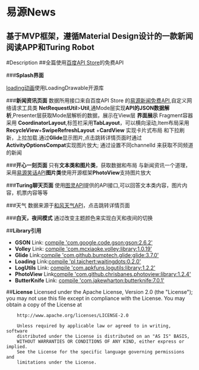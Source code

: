 **易源News**
================================================================
基于MVP框架，遵循Material Design设计的一款新闻阅读APP和Turing Robot
--------------------------------------------------------------------
#Description
##全篇使用[百度API Store](http://apistore.baidu.com/)的免费API

###**Splash界面**

[loading动画](https://github.com/dinuscxj/LoadingDrawable.git)使用LoadingDrawable开源库

###**新闻资讯页面**
数据所用接口来自百度API Store 的[易源新闻免费API](http://apistore.baidu.com/apiworks/servicedetail/688.html),自定义网络请求工具类
**NetRequestUtil**>**Util**,通Mode层实现**API的JSON数据解析**,Presenter层获取Mode层解析的数据，展示在View层
**界面展示** Fragment容器采用 **CoordinatorLayout**,标签栏采用**TabLayout**，可以横向滚动,Item布局采用**RecycleView**+**SwipeRefreshLayout** +**CardView** 实现卡片式布局 和下拉刷新，上拉加载.通过**Glide**显示图片,点击跳转详情页面时通过**ActivityOptionsCompat**实现图片放大;
通过设置不同channelId 来获取不同频道的新闻

###**开心一刻页面**
只有**文本类和图片类**，获取数据和布局 与新闻资讯一个道理，采用[易源笑话API](http://apistore.baidu.com/apiworks/servicedetail/688.html)**图片类**使用开源框架**PhotoView**支持图片放大

###**Turing聊天页面**
使用[图灵API](http://www.tuling123.com/)提供的API接口,可以回答文本类内容，图片内容，机票内容等等

###天气
数据来源于[和风天气API](http://apistore.baidu.com/apiworks/servicedetail/478.html)，点击跳转详情页面

###**白天，夜间模式**
通过改变主题颜色来实现白天和夜间的切换

##**Library引用**
*  **GSON** Link: [compile 'com.google.code.gson:gson:2.6.2'](http://github.com/google/gson)
*  **Volley** Link: [compile 'com.mcxiaoke.volley:library:1.0.19'](https://github.com/mcxiaoke/android-volley.git)
*  **Glide** Link:[compile 'com.github.bumptech.glide:glide:3.7.0'](https://github.com/bumptech/glide.git)
*  **Loading** Link:[compile 'pl.tajchert:waitingdots:0.2.0'](https://github.com/tajchert/WaitingDots.git)
*  **LogUtils** Link: [compile 'com.apkfuns.logutils:library:1.2.2'](https://github.com/pengwei1024/LogUtils.git)
*  **PhotoView** Link[compile 'com.github.chrisbanes.photoview:library:1.2.4'](https://github.com/chrisbanes/PhotoView.git)
*  **ButterKnife** Link: [compile 'com.jakewharton:butterknife:7.0.1'](http://github.com/jakewharton/butterknife)

##**License**
     Licensed under the Apache License, Version 2.0 (the "License");
        you may not use this file except in compliance with the License.
        You may obtain a copy of the License at
        
        http://www.apache.org/licenses/LICENSE-2.0
        
        Unless required by applicable law or agreed to in writing, software
        distributed under the License is distributed on an "AS IS" BASIS,
        WITHOUT WARRANTIES OR CONDITIONS OF ANY KIND, either express or implied.
        See the License for the specific language governing permissions and
        limitations under the License.
